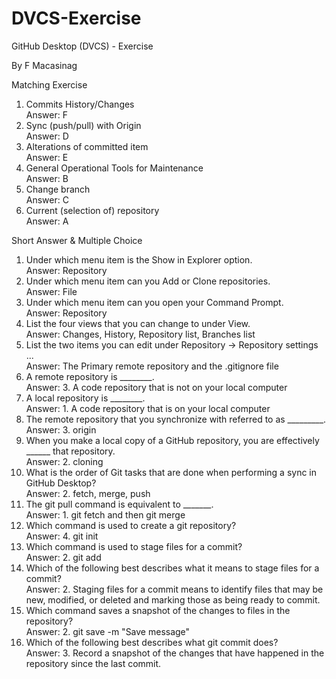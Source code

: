 # DVCS-Exercise
GitHub Desktop (DVCS) - Exercise

By F Macasinag

Matching Exercise

1. Commits History/Changes <br>
Answer: F
2. Sync (push/pull) with Origin <br>
Answer: D
3. Alterations of committed item <br>
Answer: E
4. General Operational Tools for Maintenance <br>
Answer: B 
5. Change branch <br>
Answer: C
6. Current (selection of) repository <br>
Answer: A

Short Answer & Multiple Choice

1. Under which menu item is the Show in Explorer option. <br>
Answer: Repository
2. Under which menu item can you Add or Clone repositories. <br>
Answer: File
3. Under which menu item can you open your Command Prompt. <br>
Answer: Repository
4. List the four views that you can change to under View. <br>
Answer: Changes, History, Repository list, Branches list
5. List the two items you can edit under Repository → Repository settings ... <br>
Answer: The Primary remote repository and the .gitignore file
6. A remote repository is ________. <br>
Answer: 3. A code repository that is not on your local computer
7. A local repository is ________. <br>
Answer: 1. A code repository that is on your local computer
8. The remote repository that you synchronize with referred to as _________. <br>
Answer: 3. origin
9. When you make a local copy of a GitHub repository, you are effectively ______ that repository. <br>
Answer: 2. cloning
10. What is the order of Git tasks that are done when performing a sync in GitHub Desktop? <br>
Answer: 2. fetch, merge, push
11. The git pull command is equivalent to _______. <br>
Answer: 1. git fetch and then git merge
12. Which command is used to create a git repository? <br>
Answer: 4. git init
13. Which command is used to stage files for a commit? <br>
Answer: 2. git add
14. Which of the following best describes what it means to stage files for a commit? <br>
Answer: 2. Staging files for a commit means to identify files that may be new, modified, or deleted and marking those as being ready to commit.
15. Which command saves a snapshot of the changes to files in the repository? <br>
Answer: 2. git save -m "Save message"
16. Which of the following best describes what git commit does? <br>
Answer: 3. Record a snapshot of the changes that have happened in the repository since the last commit.






